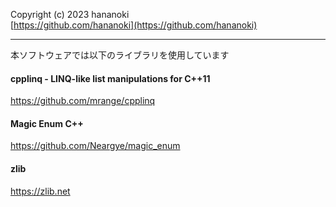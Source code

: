 Copyright (c) 2023 hananoki  
[https://github.com/hananoki](https://github.com/hananoki)

---

本ソフトウェアでは以下のライブラリを使用しています

#### cpplinq - LINQ-like list manipulations for C++11  
https://github.com/mrange/cpplinq

#### Magic Enum C++  
https://github.com/Neargye/magic_enum

#### zlib  
https://zlib.net

